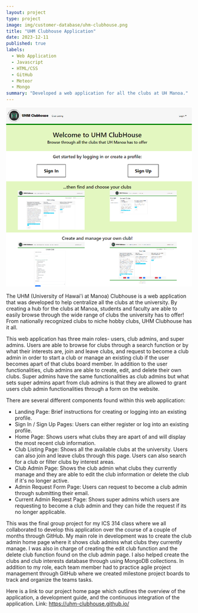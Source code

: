 ```yaml
---
layout: project
type: project
image: img/customer-database/uhm-clubhouse.png
title: "UHM Clubhouse Application"
date: 2023-12-11
published: true
labels:
  - Web Application
  - Javascript
  - HTML/CSS
  - GitHub
  - Meteor
  - Mongo
summary: "Developed a web application for all the clubs at UH Manoa."
---
```


<img class="img-fluid" src="../img/uhm-clubhouse/final-landingpage.png" alt="Landing page of the application.">

The UHM (University of Hawai'i at Manoa) Clubhouse is a web application that was developed to help centralize all the clubs at the university. By creating a hub for the clubs at Manoa, students and faculty are able to easily browse through the wide range of clubs the university has to offer! From nationally recognized clubs to niche hobby clubs, UHM Clubhouse has it all.

This web application has three main roles- users, club admins, and super admins. Users are able to browse for clubs through a search function or by what their interests are, join and leave clubs, and request to become a club admin in order to start a club or manage an existing club if the user becomes apart of that clubs board member. In addition to the user functionalities, club admins are able to create, edit, and delete their own clubs. Super admins have the same functionalities as club admins but what sets super admins apart from club admins is that they are allowed to grant users club admin functionalities through a form on the website.

There are several different components found within this web application:
- Landing Page: Brief instructions for creating or logging into an existing profile.
- Sign In / Sign Up Pages: Users can either register or log into an existing profile.
- Home Page: Shows users what clubs they are apart of and will display the most recent club information.
- Club Listing Page: Shows all the available clubs at the university. Users can also join and leave clubs through this page. Users can also search for a club or filter clubs by interest areas.
- Club Admin Page: Shows the club admin what clubs they currently manage and they are able to edit the club information or delete the club if it's no longer active.
- Admin Request Form Page: Users can request to become a club admin through submitting their email.
- Current Admin Request Page: Shows super admins which users are requesting to become a club admin and they can hide the request if its no longer applicable.

This was the final group project for my ICS 314 class where we all collaborated to develop this application over the course of a couple of months through GitHub. My main role in development was to create the club admin home page where it shows club admins what clubs they currently manage. I was also in charge of creating the edit club function and the delete club function found on the club admin page. I also helped create the clubs and club interests database through using MongoDB collections. In addition to my role, each team member had to practice agile project management through GitHub where we created milestone project boards to track and organize the teams tasks. 

Here is a link to our project home page which outlines the overview of the application, a development guide, and the continuous integration of the application. Link: https://uhm-clubhouse.github.io/